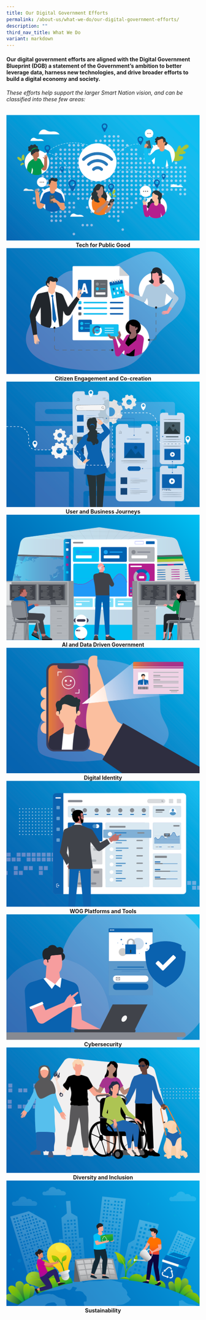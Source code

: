 ```yaml
---
title: Our Digital Government Efforts
permalink: /about-us/what-we-do/our-digital-government-efforts/
description: ""
third_nav_title: What We Do
variant: markdown
---
```

#### Our digital government efforts are aligned with the Digital Government Blueprint (DGB) a statement of the Government’s ambition to better leverage data, harness new technologies, and drive broader efforts to build a digital economy and society. 

###### These efforts help support the larger Smart Nation vision, and can be classified into these few areas:


<div class="row">
  <div style="text-align: center" class="col">
    <a target="_blank" href="/digital-government-efforts/tech-for-public-good">
      <img alt="Tech for Public Good" src="/images/About%20Us/Tech_for_Public_Good.png"></a>
    <figcaption><b>Tech for Public Good</b></figcaption>
  </div>

  <div style="text-align: center" class="col">
    <a target="_blank" href="/digital-government-efforts/citizen-engagement-and-co-creation">
      <img alt="Citizen Engagement and Co-creation" src="/images/About%20Us/Citizen_Engagement.png"></a>
    <figcaption><b>Citizen Engagement and Co-creation</b></figcaption>
  </div>
	
  <div style="text-align: center" class="col">
    <a target="_blank" href="/digital-government-efforts/user-and-business-journeys">
      <img alt="Citizen Engagement and Co-creation" src="/images/About%20Us/User_Business_Journey.png"></a>
    <figcaption><b>User and Business Journeys</b></figcaption>
  </div>
</div>

<div class="row">
  <div style="text-align: center" class="col">
     <a target="_blank" href="/digital-government-efforts/ai-and-data-driven-government/">
      <img alt="AI and Data Driven Government" src="/images/About%20Us/Data_Driven_Gov_AI.png"></a>
    <figcaption><b>AI and Data Driven Government</b></figcaption>
  </div>


  <div style="text-align: center" class="col">
    <a target="_blank" href="/digital-government-efforts/digital-identity/">
      <img alt="Digital Identity" src="/images/About%20Us/Digital_Identity.png"></a>
    <figcaption><b>Digital Identity</b></figcaption>
  </div>

  <div style="text-align: center" class="col">
    <a target="_blank" href="/digital-government-efforts/whole-of-government-platforms-and-tools">
      <img alt="WOG Platforms and Tools" src="/images/About%20Us/WOG_Platforms.png"></a>
    <figcaption><b>WOG Platforms and Tools</b></figcaption>
  </div>
</div>

<div class="row">
  <div style="text-align: center" class="col">
    <a target="_blank" href="/digital-government-efforts/cybersecurity">
      <img alt="Cybersecurity" src="/images/About%20Us/Cybersecurity.png"></a>
    <figcaption><b>Cybersecurity</b></figcaption>
  </div>

  <div style="text-align: center" class="col">
    <a target="_blank" href="/digital-government-efforts/diversity-and-inclusion">
      <img alt="Diversity and Inclusion" src="/images/About%20Us/Diversity_Inclusion.png"></a>
    <figcaption><b>Diversity and Inclusion</b></figcaption>
  </div>

  <div style="text-align: center" class="col">
    <a target="_blank" href="/digital-government-efforts/sustainability">
      <img alt="Sustainability" src="/images/About%20Us/Sustainability.png"></a>
    <figcaption><b>Sustainability</b></figcaption>
  </div>
</div>